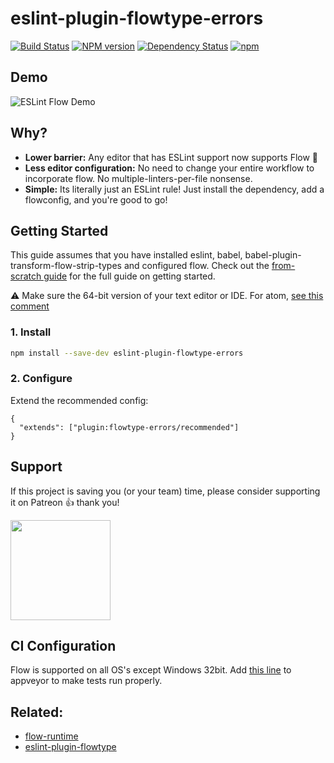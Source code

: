 eslint-plugin-flowtype-errors
=============================

[![Build Status](https://dev.azure.com/amilajack/amilajack/_apis/build/status/amilajack.eslint-plugin-flowtype-errors?branchName=master)](https://dev.azure.com/amilajack/amilajack/_build/latest?definitionId=1&branchName=master)
[![NPM version](https://badge.fury.io/js/eslint-plugin-flowtype-errors.svg)](http://badge.fury.io/js/eslint-plugin-flowtype-errors)
[![Dependency Status](https://img.shields.io/david/amilajack/eslint-plugin-flowtype-errors.svg)](https://david-dm.org/amilajack/eslint-plugin-flowtype-errors)
[![npm](https://img.shields.io/npm/dm/eslint-plugin-flowtype-errors.svg)](https://npm-stat.com/charts.html?package=eslint-plugin-flowtype-errors)

## Demo

![ESLint Flow Demo](https://github.com/amilajack/eslint-plugin-flowtype-errors/blob/master/flow-demo.gif?raw=true)

## Why?

* **Lower barrier:** Any editor that has ESLint support now supports Flow 🎉
* **Less editor configuration:** No need to change your entire workflow to incorporate flow. No multiple-linters-per-file nonsense.
* **Simple:** Its literally just an ESLint rule! Just install the dependency, add a flowconfig, and you're good to go!

## Getting Started

This guide assumes that you have installed eslint, babel, babel-plugin-transform-flow-strip-types and configured flow. Check out the [from-scratch guide](https://github.com/amilajack/eslint-plugin-flowtype-errors/wiki/Getting-Started) for the full guide on getting started.

⚠️ Make sure the 64-bit version of your text editor or IDE. For atom, [see this comment](https://github.com/amilajack/eslint-plugin-flowtype-errors/issues/40#issuecomment-275983387)

### **1. Install**

```bash
npm install --save-dev eslint-plugin-flowtype-errors
```

### **2. Configure**

Extend the recommended config:
```jsonc
{
  "extends": ["plugin:flowtype-errors/recommended"]
}
```

## Support

If this project is saving you (or your team) time, please consider supporting it on Patreon 👍 thank you!

<p>
  <a href="https://www.patreon.com/amilajack">
    <img src="https://c5.patreon.com/external/logo/become_a_patron_button@2x.png" width="160">
  </a>
</p>

## CI Configuration

Flow is supported on all OS's except Windows 32bit. Add [this line](https://github.com/amilajack/eslint-plugin-flowtype-errors/blob/master/appveyor.yml#L12) to appveyor to make tests run properly.

## Related:

* [flow-runtime](https://github.com/codemix/flow-runtime)
* [eslint-plugin-flowtype](https://github.com/gajus/eslint-plugin-flowtype)
